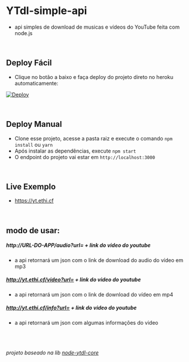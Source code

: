 # YTdl-simple-api
- api simples de download de musicas e vídeos do YouTube feita com node.js

&nbsp;
## Deploy Fácil
- Clique no botão a baixo e faça deploy do projeto direto no heroku automaticamente:

[![Deploy](https://www.herokucdn.com/deploy/button.svg)](https://heroku.com/deploy?template=https://github.com/erickythierry/ytdl-simple-api)

&nbsp;
## Deploy Manual
 - Clone esse projeto, acesse a pasta raiz e execute o comando `npm install` ou `yarn` 
 - Após instalar as dependências, execute `npm start`
 - O endpoint do projeto vai estar em `http://localhost:3000`

&nbsp;
## Live Exemplo
 - https://yt.ethi.cf

&nbsp;
## modo de usar:

##### http://URL-DO-APP/audio?url= + link do video do youtube
- a api retornará um json com o link de download do audio do vídeo em mp3

##### http://yt.ethi.cf/video?url= + link do video do youtube
- a api retornará um json com o link de download do vídeo em mp4

##### http://yt.ethi.cf/info?url= + link do video do youtube
- a api retornará um json com algumas informações do video


&nbsp;
\
\
\
_projeto baseado na lib [node-ytdl-core](https://github.com/fent/node-ytdl-core)_
